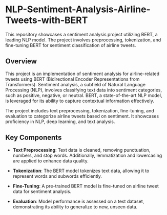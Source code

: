 # NLP-Sentiment-Analysis-Airline-Tweets-with-BERT
This repository showcases a sentiment analysis project utilizing BERT, a leading NLP model. The project involves preprocessing, tokenization, and fine-tuning BERT for sentiment classification of airline tweets.

## Overview

This project is an implementation of sentiment analysis for airline-related tweets using BERT (Bidirectional Encoder Representations from Transformers). Sentiment analysis, a subfield of Natural Language Processing (NLP), involves classifying text data into sentiment categories, such as positive, negative, or neutral. BERT, a state-of-the-art NLP model, is leveraged for its ability to capture contextual information effectively.

The project includes text preprocessing, tokenization, fine-tuning, and evaluation to categorize airline tweets based on sentiment. It showcases proficiency in NLP, deep learning, and text analysis.

## Key Components

- **Text Preprocessing**: Text data is cleaned, removing punctuation, numbers, and stop words. Additionally, lemmatization and lowercasing are applied to enhance data quality.

- **Tokenization**: The BERT model tokenizes text data, allowing it to represent words and subwords efficiently.

-  **Fine-Tuning**: A pre-trained BERT model is fine-tuned on airline tweet data for sentiment analysis.

- **Evaluation**: Model performance is assessed on a test dataset, demonstrating its ability to generalize to new, unseen data.
